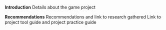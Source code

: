 **Introduction**
Details about the game project

**Recommendations**
Recommendations and link to research gathered
Link to project tool guide and project practice guide
